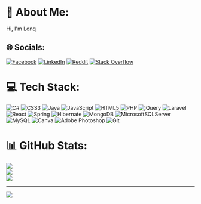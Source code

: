 # 💫 About Me:
Hi, I'm Lonq


## 🌐 Socials:
[![Facebook](https://img.shields.io/badge/Facebook-%231877F2.svg?logo=Facebook&logoColor=white)](https://facebook.com/nguyenlonq23) [![LinkedIn](https://img.shields.io/badge/LinkedIn-%230077B5.svg?logo=linkedin&logoColor=white)](https://linkedin.com/in/long-nguyễn-thành-499653336) [![Reddit](https://img.shields.io/badge/Reddit-%23FF4500.svg?logo=Reddit&logoColor=white)](https://reddit.com/user/NguyenLonq) [![Stack Overflow](https://img.shields.io/badge/-Stackoverflow-FE7A16?logo=stack-overflow&logoColor=white)](https://stackoverflow.com/users/29075799) 

# 💻 Tech Stack:
![C#](https://img.shields.io/badge/c%23-%23239120.svg?style=for-the-badge&logo=csharp&logoColor=white) ![CSS3](https://img.shields.io/badge/css3-%231572B6.svg?style=for-the-badge&logo=css3&logoColor=white) ![Java](https://img.shields.io/badge/java-%23ED8B00.svg?style=for-the-badge&logo=openjdk&logoColor=white) ![JavaScript](https://img.shields.io/badge/javascript-%23323330.svg?style=for-the-badge&logo=javascript&logoColor=%23F7DF1E) ![HTML5](https://img.shields.io/badge/html5-%23E34F26.svg?style=for-the-badge&logo=html5&logoColor=white) ![PHP](https://img.shields.io/badge/php-%23777BB4.svg?style=for-the-badge&logo=php&logoColor=white) ![jQuery](https://img.shields.io/badge/jquery-%230769AD.svg?style=for-the-badge&logo=jquery&logoColor=white) ![Laravel](https://img.shields.io/badge/laravel-%23FF2D20.svg?style=for-the-badge&logo=laravel&logoColor=white) ![React](https://img.shields.io/badge/react-%2320232a.svg?style=for-the-badge&logo=react&logoColor=%2361DAFB) ![Spring](https://img.shields.io/badge/spring-%236DB33F.svg?style=for-the-badge&logo=spring&logoColor=white) ![Hibernate](https://img.shields.io/badge/Hibernate-59666C?style=for-the-badge&logo=Hibernate&logoColor=white) ![MongoDB](https://img.shields.io/badge/MongoDB-%234ea94b.svg?style=for-the-badge&logo=mongodb&logoColor=white) ![MicrosoftSQLServer](https://img.shields.io/badge/Microsoft%20SQL%20Server-CC2927?style=for-the-badge&logo=microsoft%20sql%20server&logoColor=white) ![MySQL](https://img.shields.io/badge/mysql-4479A1.svg?style=for-the-badge&logo=mysql&logoColor=white) ![Canva](https://img.shields.io/badge/Canva-%2300C4CC.svg?style=for-the-badge&logo=Canva&logoColor=white) ![Adobe Photoshop](https://img.shields.io/badge/adobe%20photoshop-%2331A8FF.svg?style=for-the-badge&logo=adobe%20photoshop&logoColor=white) ![Git](https://img.shields.io/badge/git-%23F05033.svg?style=for-the-badge&logo=git&logoColor=white)
# 📊 GitHub Stats:
![](https://github-readme-stats.vercel.app/api?username=thanhlonq23&theme=dracula&hide_border=true&include_all_commits=true&count_private=false)<br/>
![](https://github-readme-streak-stats.herokuapp.com/?user=thanhlonq23&theme=dracula&hide_border=true)<br/>
![](https://github-readme-stats.vercel.app/api/top-langs/?username=thanhlonq23&theme=dracula&hide_border=true&include_all_commits=true&count_private=false&layout=compact)

---
[![](https://visitcount.itsvg.in/api?id=thanhlonq23&icon=0&color=0)](https://visitcount.itsvg.in)

<!-- Proudly created with GPRM ( https://gprm.itsvg.in ) -->
